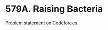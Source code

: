 # 579A. Raising Bacteria

[Problem statement on Codeforces](https://codeforces.com/problemset/problem/579/A?locale=en).